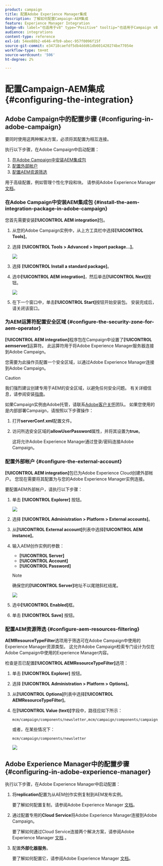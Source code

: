```yaml
---
product: campaign
title: 配置Adobe Experience Manager集成
description: 了解如何配置Campaign-AEM集成
feature: Experience Manager Integration
badge-v8: label="也适用于v8" type="Positive" tooltip="也适用于Campaign v8"
audience: integrations
content-type: reference
exl-id: 54ee88b2-e646-4fb9-abec-957f0096f15f
source-git-commit: e34718caefdf5db4ddd61db601420274be77054e
workflow-type: tm+mt
source-wordcount: '506'
ht-degree: 2%

---
```


# 配置Campaign-AEM集成{#configuring-the-integration}



## Adobe Campaign中的配置步骤 {#configuring-in-adobe-campaign}

要同时使用这两种解决方案，必须将其配置为相互连接。

执行以下步骤，在Adobe Campaign中启动配置：

1. [在Adobe Campaign中安装AEM集成包](#install-the-aem-integration-package-in-adobe-campaign)
1. [配置外部帐户](#configure-the-external-account)
1. [配置AEM资源筛选](#configure-aem-resources-filtering)

用于高级配置，例如管理个性化字段和块。 请参阅Adobe Experience Manager [文档](https://helpx.adobe.com/cn/experience-manager/6-5/sites/administering/using/campaignonpremise.html)。

### 在Adobe Campaign中安装AEM集成包 {#install-the-aem-integration-package-in-adobe-campaign}

您首先需要安装&#x200B;**[!UICONTROL AEM integration]**&#x200B;包。

1. 从您的Adobe Campaign实例中，从上方工具栏中选择&#x200B;**[!UICONTROL Tools]**。
1. 选择 **[!UICONTROL Tools > Advanced > Import package...]**。

   ![](assets/aem_config_1.png)

1. 选择 **[!UICONTROL Install a standard package]**。
1. 选中&#x200B;**[!UICONTROL AEM integration]**，然后单击&#x200B;**[!UICONTROL Next]**&#x200B;按钮。

   ![](assets/aem_config_2.png)

1. 在下一个窗口中，单击&#x200B;**[!UICONTROL Start]**&#x200B;按钮开始安装包。 安装完成后，请关闭该窗口。

### 为AEM运算符配置安全区域 {#configure-the-security-zone-for-aem-operator}

**[!UICONTROL AEM integration]**&#x200B;程序包在Campaign中设置了&#x200B;**[!UICONTROL aemserver]**&#x200B;运算符。 此运算符用于将Adobe Experience Manager服务器连接到Adobe Campaign。

您需要为此操作员配置一个安全区域，以通过Adobe Experience Manager连接到Adobe Campaign。

>[!CAUTION]
>
>我们强烈建议创建专用于AEM的安全区域，以避免任何安全问题。 有关详细信息，请参阅安装[指南](../../installation/using/security-zones.md)。

如果Campaign实例由Adobe托管，请联系[Adobe客户关怀](https://helpx.adobe.com/cn/enterprise/admin-guide.html/enterprise/using/support-for-experience-cloud.ug.html)团队。 如果您使用的是内部部署Campaign，请按照以下步骤操作：

1. 打开&#x200B;**serverConf.xml**&#x200B;配置文件。
1. 访问所选安全区域的&#x200B;**allowUserPassword**&#x200B;属性，并将其设置为&#x200B;**true**。

   这将允许Adobe Experience Manager通过登录/密码连接Adobe Campaign。

### 配置外部帐户 {#configure-the-external-account}

**[!UICONTROL AEM integration]**&#x200B;包已为Adobe Experience Cloud创建外部帐户。 您现在需要将其配置为与您的Adobe Experience Manager实例连接。

要配置AEM外部帐户，请执行以下步骤：

1. 单击 **[!UICONTROL Explorer]** 按钮。

   ![](assets/aem_config_3.png)

1. 选择 **[!UICONTROL Administration > Platform > External accounts]**。
1. 从&#x200B;**[!UICONTROL External account]**&#x200B;列表中选择&#x200B;**[!UICONTROL AEM instance]**。
1. 输入AEM创作实例的参数：

   * **[!UICONTROL Server]**
   * **[!UICONTROL Account]**
   * **[!UICONTROL Password]**

   >[!NOTE]
   >
   >确保您的&#x200B;**[!UICONTROL Server]**&#x200B;地址不以尾随斜杠结尾。

   ![](assets/aem_config_4.png)

1. 选中&#x200B;**[!UICONTROL Enabled]**&#x200B;框。
1. 单击 **[!UICONTROL Save]** 按钮。

### 配置AEM资源筛选 {#configure-aem-resources-filtering}

**AEMResourceTypeFilter**&#x200B;选项用于筛选可在Adobe Campaign中使用的Experience Manager资源类型。 这允许Adobe Campaign检索专门设计为仅在Adobe Campaign中使用的Experience Manager内容。

检查是否已配置&#x200B;**[!UICONTROL AEMResourceTypeFilter]**&#x200B;选项：

1. 单击 **[!UICONTROL Explorer]** 按钮。
1. 选择 **[!UICONTROL Administration > Platform > Options]**。
1. 从&#x200B;**[!UICONTROL Options]**&#x200B;列表中选择&#x200B;**[!UICONTROL AEMResourceTypeFilter]**。
1. 在&#x200B;**[!UICONTROL Value (text)]**&#x200B;字段中，路径应如下所示：

   ```
   mcm/campaign/components/newsletter,mcm/campaign/components/campaign_newsletterpage,mcm/neolane/components/newsletter
   ```

   或者，在某些情况下：

   ```
   mcm/campaign/components/newsletter
   ```

   ![](assets/aem_config_5.png)

## Adobe Experience Manager中的配置步骤 {#configuring-in-adobe-experience-manager}

执行以下步骤，在Adobe Experience Manager中启动配置：

1. 将&#x200B;**replication**&#x200B;配置为从AEM创作实例复制到AEM发布实例。

   要了解如何配置复制，请参阅Adobe Experience Manager [文档](https://helpx.adobe.com/cn/experience-manager/6-5/sites/deploying/using/replication.html)。

1. 通过配置专用的&#x200B;**Cloud Service**&#x200B;将Adobe Experience Manager连接到Adobe Campaign。

   要了解如何通过Cloud Service连接两个解决方案，请参阅Adobe Experience Manager [文档](https://helpx.adobe.com/cn/experience-manager/6-5/sites/administering/using/campaignonpremise.html#ConfiguringAdobeExperienceManager) 。

1. 配置&#x200B;**外部化器服务**。

   要了解如何配置它，请参阅Adobe Experience Manager [文档](https://helpx.adobe.com/cn/experience-manager/6-5/sites/developing/using/externalizer.html)。
